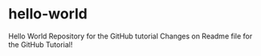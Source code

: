 # hello-world
Hello World Repository for the GitHub tutorial
Changes on Readme file for the GitHub Tutorial!
